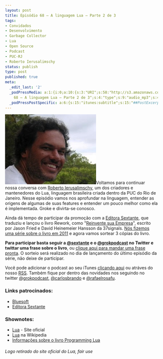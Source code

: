 ```yaml
---
layout: post
title: Episódio 68 – A linguagem Lua – Parte 2 de 3
tags:
- Convidados
- Desenvolvimento
- Garbage Collector
- Lua
- Open Source
- Podcast
- PUC-RJ
- Roberto Ierusalimschy
status: publish
type: post
published: true
meta:
  _edit_last: '2'
  _podPressMedia: a:1:{i:0;a:10:{s:3:"URI";s:58:"http://s3.amazonaws.com/grokpodcast/grokpodcast-68-lua.mp3";s:5:"title";s:49:"Episódio
    68 – A linguagem Lua – Parte 2 de 3";s:4:"type";s:9:"audio_mp3";s:4:"size";s:8:"21526793";s:8:"duration";s:5:"22:20";s:12:"previewImage";s:77:"http://grokpodcast.com/wp-content/plugins/podpress/images/vpreview_center.png";s:10:"dimensionW";s:1:"0";s:10:"dimensionH";s:1:"0";s:3:"rss";s:2:"on";s:4:"atom";s:2:"on";}}
  _podPressPostSpecific: a:6:{s:15:"itunes:subtitle";s:15:"##PostExcerpt##";s:14:"itunes:summary";s:15:"##PostExcerpt##";s:15:"itunes:keywords";s:17:"##WordPressCats##";s:13:"itunes:author";s:10:"##Global##";s:15:"itunes:explicit";s:7:"Default";s:12:"itunes:block";s:7:"Default";}
---
```

<img class="alignleft size-medium wp-image-305" title="Lua" src="/images/2012/04/roberto1.jpg" alt="" width="300" height="230" />Voltamos para continuar nossa conversa com <a href="http://www.inf.puc-rio.br/~roberto/" target="_blank">Roberto Ierusalimschy</a>, um dos criadores e mantenedores do Lua, linguagem brasileira criada dentro da PUC do Rio de Janeiro. Nesse episódio vamos nos aprofundar na linguagem, entender as origens de algumas de suas features e entender um pouco melhor como ela é implementada. Groke e divirta-se conosco.

Ainda dá tempo de participar da promoção com a <a href="http://www.esextante.com.br/" target="_blank">Editora Sextante</a>, que traduziu e lançou o livro Rework, como "<a href="http://www.esextante.com.br/publique/cgi/cgilua.exe/sys/start.htm?infoid=7362&amp;sid=2&amp;user=reader" target="_blank">Reinvente sua Empresa</a>", escrito por Jason Fried e David Heinemeier Hansson da 37signals. <a href="http://grokpodcast.com/2011/01/27/episodio-16-rework-parte-1/" target="_blank">Nós fizemos uma série sobre o livro em 2011</a> e agora vamos sortear 3 cópias do livro.

<strong>Para participar basta seguir a <a href="http://twitter.com/sextante" target="_blank">@sextante</a> e o <a href="http://twitter.com/grokpodcast" target="_blank">@grokpodcast</a> no Twitter e twittar uma frase sobre o livro</strong>, ou <a href="http://twitter.com/home?status=Eu%20quero%20ganhar%20o%20livro%20%22Reinvente%20sua%20empresa%22%20da%20editora%20%40Sextante%20que%20est%C3%A1%20sendo%20sorteado%20pelo%20%40GrokPodcast%20%5Co%2F">clique aqui para mandar uma frase pronta</a>. O sorteio será realizado no dia de lançamento do último episódio da série, não deixe de participar.

Você pode adicionar o podcast ao seu iTunes <a href="http://itunes.apple.com/us/podcast/grok-podcast/id393122038" target="_blank">clicando aqui</a> ou atráves do nosso <a href="http://grokpodcast.com/feed/" target="_blank">RSS</a>. Também fique por dentro das novidades nos seguindo no twitter <a href="http://twitter.com/GrokPodcast" target="_blank">@grokpodcast</a>, <a href="http://twitter.com/#!/carlosbrando" target="_blank">@carlosbrando</a> e <a href="http://twitter.com/#!/rafaelrosafu" target="_blank">@rafaelrosafu</a>.
<h3>Links patrocinados:</h3>
<ul>
	<li><a href="http://blog.bluesoft.com.br" target="_blank">Bluesoft</a></li>
	<li><a href="http://www.sextante.com.br" target="_blank">Editora Sextante</a></li>
</ul>
<h3>Shownotes:</h3>
<ul>
	<li><a href="http://www.lua.org" target="_blank">Lua</a> - Site oficial</li>
	<li><a href="http://en.wikipedia.org/wiki/Lua_(programming_language)" target="_blank">Lua</a> na Wikipedia</li>
	<li><a href="http://books.google.com.br/books/about/Programming_In_Lua.html?hl=pt-BR&amp;id=ZV5hXZ8QPKIC" target="_blank">Informações sobre o livro Programming Lua</a></li>
</ul>
<h6>Logo retirado do site oficial do Lua, fair use</h6>
